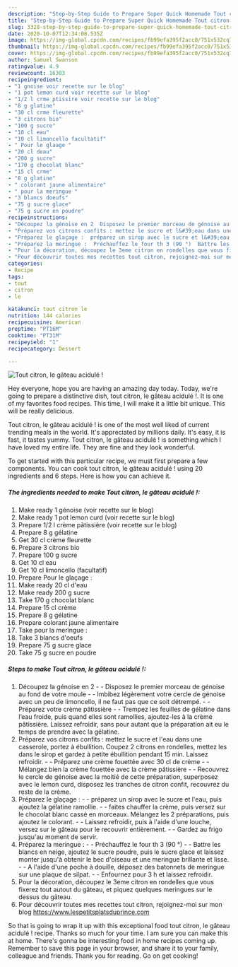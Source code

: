 ```yaml
---
description: "Step-by-Step Guide to Prepare Super Quick Homemade Tout citron, le gâteau acidulé !"
title: "Step-by-Step Guide to Prepare Super Quick Homemade Tout citron, le gâteau acidulé !"
slug: 3328-step-by-step-guide-to-prepare-super-quick-homemade-tout-citron-le-gateau-acidule
date: 2020-10-07T12:34:08.535Z
image: https://img-global.cpcdn.com/recipes/fb99efa395f2acc0/751x532cq70/tout-citron-le-gateau-acidule-photo-principale-de-la-recette.jpg
thumbnail: https://img-global.cpcdn.com/recipes/fb99efa395f2acc0/751x532cq70/tout-citron-le-gateau-acidule-photo-principale-de-la-recette.jpg
cover: https://img-global.cpcdn.com/recipes/fb99efa395f2acc0/751x532cq70/tout-citron-le-gateau-acidule-photo-principale-de-la-recette.jpg
author: Samuel Swanson
ratingvalue: 4.9
reviewcount: 16303
recipeingredient:
- "1 gnoise voir recette sur le blog"
- "1 pot lemon curd voir recette sur le blog"
- "1/2 l crme ptissire voir recette sur le blog"
- "8 g glatine"
- "30 cl crme fleurette"
- "3 citrons bio"
- "100 g sucre"
- "10 cl eau"
- "10 cl limoncello facultatif"
- " Pour le glaage "
- "20 cl deau"
- "200 g sucre"
- "170 g chocolat blanc"
- "15 cl crme"
- "8 g glatine"
- " colorant jaune alimentaire"
- " pour la meringue "
- "3 blancs doeufs"
- "75 g sucre glace"
- "75 g sucre en poudre"
recipeinstructions:
- "Découpez la génoise en 2  Disposez le premier morceau de génoise au fond de votre moule  Imbibez légèrement votre cercle de génoise avec un peu de limoncello, il ne faut pas que ce soit détrempé.  Préparez votre crème pâtissière  Trempez les feuilles de gélatine dans l’eau froide, puis quand elles sont ramollies, ajoutez-les à la crème pâtissière. Laissez refroidir, sans pour autant que la préparation ait eu le temps de prendre avec la gélatine."
- "Préparez vos citrons confits : mettez le sucre et l&#39;eau dans une casserole, portez à ébullition. Coupez 2 citrons en rondelles, mettez les dans le sirop et gardez à petite ébullition pendant 15 min. Laissez refroidir.  Préparez une crème fouettée avec 30 cl de crème  Mélangez bien la crème fouettée avec la crème pâtissière  Recouvrez le cercle de génoise avec la moitié de cette préparation, superposez avec le lemon curd, disposez les tranches de citron confit, recouvrez du reste de la crème."
- "Préparez le glaçage :  préparez un sirop avec le sucre et l&#39;eau, puis ajoutez la gélatine ramollie.  faites chauffer la crème, puis versez sur le chocolat blanc cassé en morceaux. Mélangez les 2 préparations, puis ajoutez le colorant.  Laissez refroidir, puis à l&#39;aide d&#39;une louche, versez sur le gâteau pour le recouvrir entièrement.  Gardez au frigo jusqu&#39;au moment de servir."
- "Préparez la meringue :  Préchauffez le four th 3 (90 °)  Battre les blancs en neige, ajoutez le sucre poudre, puis le sucre glace et laissez monter jusqu&#39;à obtenir le bec d&#39;oiseau et une meringue brillante et lisse.  A l&#39;aide d&#39;une poche à douille, déposez des batonnets de meringue sur une plaque de silpat.  Enfournez pour 3 h et laissez refroidir."
- "Pour la décoration, découpez le 3eme citron en rondelles que vous fixerez tout autout du gâteau, et piquez quelques meringues sur le dessus du gâteau."
- "Pour découvrir toutes mes recettes tout citron, rejoignez-moi sur mon blog https://www.lespetitsplatsduprince.com"
categories:
- Recipe
tags:
- tout
- citron
- le

katakunci: tout citron le 
nutrition: 144 calories
recipecuisine: American
preptime: "PT16M"
cooktime: "PT31M"
recipeyield: "1"
recipecategory: Dessert

---
```



![Tout citron, le gâteau acidulé !](https://img-global.cpcdn.com/recipes/fb99efa395f2acc0/751x532cq70/tout-citron-le-gateau-acidule-photo-principale-de-la-recette.jpg)

Hey everyone, hope you are having an amazing day today. Today, we're going to prepare a distinctive dish, tout citron, le gâteau acidulé !. It is one of my favorites food recipes. This time, I will make it a little bit unique. This will be really delicious.



Tout citron, le gâteau acidulé ! is one of the most well liked of current trending meals in the world. It's appreciated by millions daily. It's easy, it is fast, it tastes yummy. Tout citron, le gâteau acidulé ! is something which I have loved my entire life. They are fine and they look wonderful.


To get started with this particular recipe, we must first prepare a few components. You can cook tout citron, le gâteau acidulé ! using 20 ingredients and 6 steps. Here is how you can achieve it.

<!--inarticleads1-->

##### The ingredients needed to make Tout citron, le gâteau acidulé !:

1. Make ready 1 génoise (voir recette sur le blog)
1. Make ready 1 pot lemon curd (voir recette sur le blog)
1. Prepare 1/2 l crème pâtissière (voir recette sur le blog)
1. Prepare 8 g gélatine
1. Get 30 cl crème fleurette
1. Prepare 3 citrons bio
1. Prepare 100 g sucre
1. Get 10 cl eau
1. Get 10 cl limoncello (facultatif)
1. Prepare  Pour le glaçage :
1. Make ready 20 cl d&#39;eau
1. Make ready 200 g sucre
1. Take 170 g chocolat blanc
1. Prepare 15 cl crème
1. Prepare 8 g gélatine
1. Prepare  colorant jaune alimentaire
1. Take  pour la meringue :
1. Take 3 blancs d&#39;oeufs
1. Prepare 75 g sucre glace
1. Take 75 g sucre en poudre




<!--inarticleads2-->

##### Steps to make Tout citron, le gâteau acidulé !:

1. Découpez la génoise en 2 -  - Disposez le premier morceau de génoise au fond de votre moule -  - Imbibez légèrement votre cercle de génoise avec un peu de limoncello, il ne faut pas que ce soit détrempé. -  - Préparez votre crème pâtissière -  - Trempez les feuilles de gélatine dans l’eau froide, puis quand elles sont ramollies, ajoutez-les à la crème pâtissière. Laissez refroidir, sans pour autant que la préparation ait eu le temps de prendre avec la gélatine.
1. Préparez vos citrons confits : mettez le sucre et l&#39;eau dans une casserole, portez à ébullition. Coupez 2 citrons en rondelles, mettez les dans le sirop et gardez à petite ébullition pendant 15 min. Laissez refroidir. -  - Préparez une crème fouettée avec 30 cl de crème -  - Mélangez bien la crème fouettée avec la crème pâtissière -  - Recouvrez le cercle de génoise avec la moitié de cette préparation, superposez avec le lemon curd, disposez les tranches de citron confit, recouvrez du reste de la crème.
1. Préparez le glaçage : -  - préparez un sirop avec le sucre et l&#39;eau, puis ajoutez la gélatine ramollie. -  - faites chauffer la crème, puis versez sur le chocolat blanc cassé en morceaux. Mélangez les 2 préparations, puis ajoutez le colorant. -  - Laissez refroidir, puis à l&#39;aide d&#39;une louche, versez sur le gâteau pour le recouvrir entièrement. -  - Gardez au frigo jusqu&#39;au moment de servir.
1. Préparez la meringue : -  - Préchauffez le four th 3 (90 °) -  - Battre les blancs en neige, ajoutez le sucre poudre, puis le sucre glace et laissez monter jusqu&#39;à obtenir le bec d&#39;oiseau et une meringue brillante et lisse. -  - A l&#39;aide d&#39;une poche à douille, déposez des batonnets de meringue sur une plaque de silpat. -  - Enfournez pour 3 h et laissez refroidir.
1. Pour la décoration, découpez le 3eme citron en rondelles que vous fixerez tout autout du gâteau, et piquez quelques meringues sur le dessus du gâteau.
1. Pour découvrir toutes mes recettes tout citron, rejoignez-moi sur mon blog https://www.lespetitsplatsduprince.com




So that is going to wrap it up with this exceptional food tout citron, le gâteau acidulé ! recipe. Thanks so much for your time. I am sure you can make this at home. There's gonna be interesting food in home recipes coming up. Remember to save this page in your browser, and share it to your family, colleague and friends. Thank you for reading. Go on get cooking!
